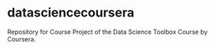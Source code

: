 datasciencecoursera
===================

Repository for Course Project of the Data Science Toolbox Course by Coursera.
